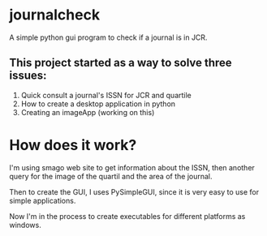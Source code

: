 # journalcheck
A simple python gui program to check if a journal is in JCR.

## This project started as a way to solve three issues:
1. Quick consult a journal's ISSN for JCR and quartile
1. How to create a desktop application in python
1. Creating an imageApp (working on this)

# How does it work?
I'm using smago web site to get information about the ISSN, then another query
for the image of the quartil and the area of the journal.

Then to create the GUI, I uses PySimpleGUI, since it is very easy to use for
simple applications.

Now I'm in the process to create executables for different platforms as windows.


